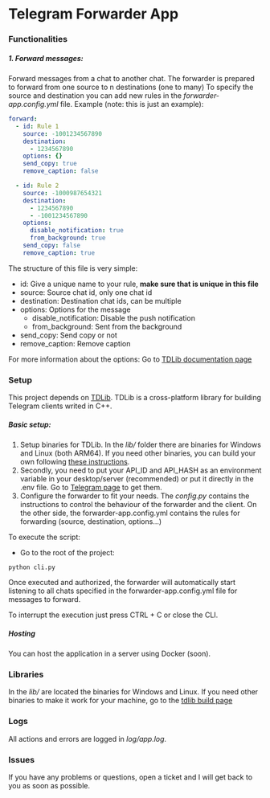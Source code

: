 # Telegram Forwarder App

### Functionalities

##### 1. Forward messages:

Forward messages from a chat to another chat.
The forwarder is prepared to forward from one source to n destinations (one to many)
To specify the source and destination you can add new rules in the _forwarder-app.config.yml_ file. Example (note: this is just an example):

```yaml
forward:
  - id: Rule 1
    source: -1001234567890
    destination:
      - 1234567890
    options: {}
    send_copy: true
    remove_caption: false

  - id: Rule 2
    source: -1000987654321
    destination:
      - 1234567890
      - -1001234567890
    options:
      disable_notification: true
      from_background: true
    send_copy: false
    remove_caption: true
```

The structure of this file is very simple:

- id: Give a unique name to your rule, **make sure that is unique in this file**
- source: Source chat id, only one chat id
- destination: Destination chat ids, can be multiple
- options: Options for the message
  - disable_notification: Disable the push notification
  - from_background: Sent from the background
- send_copy: Send copy or not
- remove_caption: Remove caption

For more information about the options: Go to [TDLib documentation page](https://core.telegram.org/tdlib/docs/classtd_1_1td__api_1_1forward_messages.html#a6c645037c9b1fb40a3cad767f7bf2c15)

### Setup

This project depends on [TDLib](https://github.com/tdlib/td). TDLib is a cross-platform library for building Telegram clients writed in C++.

##### Basic setup:

1. Setup binaries for TDLib. In the _lib/_ folder there are binaries for Windows and Linux (both ARM64). If you need other binaries, you can build your own following [these instructions](https://tdlib.github.io/td/build.html).
2. Secondly, you need to put your API_ID and API_HASH as an environment variable in your desktop/server (recommended) or put it directly in the .env file. Go to [Telegram page](https://my.telegram.org) to get them.
3. Configure the forwarder to fit your needs. The _config.py_ contains the instructions to control the behaviour of the forwarder and the client. On the other side, the forwarder-app.config.yml contains the rules for forwarding (source, destination, options...)

To execute the script:

- Go to the root of the project:

```
python cli.py
```

Once executed and authorized, the forwarder will automatically start listening to all chats specified in the forwarder-app.config.yml file for messages to forward.

To interrupt the execution just press CTRL + C or close the CLI.

##### Hosting

You can host the application in a server using Docker (soon).

### Libraries

In the _lib/_ are located the binaries for Windows and Linux. If you need other binaries to make it work for your machine, go to the [tdlib build page](https://tdlib.github.io/td/build.html)

### Logs

All actions and errors are logged in _log/app.log_.

### Issues

If you have any problems or questions, open a ticket and I will get back to you as soon as possible.
